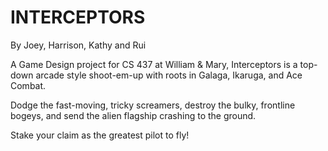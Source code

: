 # INTERCEPTORS

By Joey, Harrison, Kathy and Rui

A Game Design project for CS 437 at William & Mary, Interceptors is a top-down arcade style shoot-em-up with roots in Galaga, Ikaruga, and Ace Combat.

Dodge the fast-moving, tricky screamers, destroy the bulky, frontline bogeys, and send the alien flagship crashing to the ground.

Stake your claim as the greatest pilot to fly!
